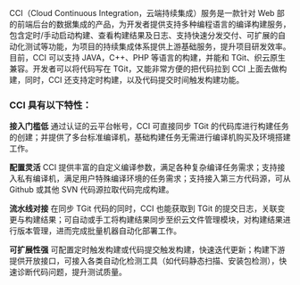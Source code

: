 CCI（Cloud Continuous Integration，云端持续集成）服务是一款针对 Web 部的前端后台的数据集成的产品，为开发者提供支持多种编程语言的编译构建服务，包含定时/手动启动构建、查看构建结果及日志、支持快速分发交付、可扩展的自动化测试等功能，为项目的持续集成体系提供上游基础服务，提升项目研发效率。
目前，CCI 可以支持 JAVA，C++、PHP 等语言的构建，并能和 TGit、织云原生兼容。开发者可以将代码写在 TGit，又能非常方便的把代码拉到 CCI 上面去做构建，同时，CCI 还支持定时构建，以及代码提交时间触发构建功能。 
 
### CCI 具有以下特性： 

**接入门槛低**
通过认证的云平台帐号，CCI 可直接同步 TGit 的代码库进行构建任务的创建；并提供了多台标准编译机，基础构建任务无需进行编译机购买及环境搭建工作。

**配置灵活**
CCI 提供丰富的自定义编译参数，满足各种复杂编译任务需求；支持接入私有编译机，满足用户特殊编译环境的任务需求；支持接入第三方代码源，可从 Github 或其他 SVN 代码源拉取代码完成构建。

**流水线对接**
在同步 TGit 代码的同时，CCI 也能获取到 TGit 的提交日志，关联变更与构建结果；可自动或手工将构建结果同步至织云文件管理模块，对构建结果进行版本管理，进而完成批量机器自动化部署工作。

**可扩展性强**
可配置定时触发构建或代码提交触发构建，快速迭代更新；构建下游提供开放接口，可接入各类自动化检测工具（如代码静态扫描、安装包检测），快速诊断代码问题，提升测试质量。
